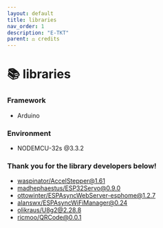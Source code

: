 ```yaml
---
layout: default
title: libraries
nav_order: 1
description: "E-TKT"
parent: ⚖️ credits
---
```


# 📚 **libraries**

### Framework
- Arduino

### Environment
- NODEMCU-32s @3.3.2

### Thank you for the library developers below!
- [waspinator/AccelStepper@1.61](https://github.com/waspinator/AccelStepper )
- [madhephaestus/ESP32Servo@0.9.0](https://github.com/madhephaestus/ESP32Servo )
- [ottowinter/ESPAsyncWebServer-esphome@1.2.7](https://github.com/me-no-dev/ESPAsyncWebServer)
- [alanswx/ESPAsyncWiFiManager@0.24](https://github.com/alanswx/ESPAsyncWiFiManager)
- [olikraus/U8g2@2.28.8](https://github.com/olikraus/U8g2)
- [ricmoo/QRCode@0.0.1](https://github.com/ricmoo/QRCode) 
